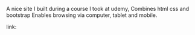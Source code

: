 A nice site I built during a course I took at udemy,
Combines html css and bootstrap
Enables browsing via computer, tablet and mobile.

link: 
